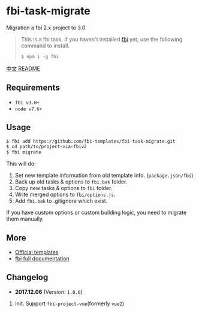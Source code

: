 # fbi-task-migrate
Migration a fbi 2.x project to 3.0

> This is a fbi task. If you haven't installed [fbi](https://github.com/AlloyTeam/fbi) yet, use the following command to install.
>
> `$ npm i -g fbi`

[中文 README](./README_zh.md)

## Requirements
- `fbi v3.0+`
- `node v7.6+`

## Usage
```bash
$ fbi add https://github.com/fbi-templates/fbi-task-migrate.git
$ cd path/to/project-via-fbiv2
$ fbi migrate  
```
This will do:
1. Set new template information from old template info. (`package.json/fbi`)
1. Back up old tasks & options to `fbi.bak` folder.
1. Copy new tasks & options to `fbi` folder.
1. Write merged options to `fbi/options.js`.
1. Add `fbi.bak` to .gitignore which exist.

If you have custom options or custom building logic, you need to migrate them manually.

## More
- [Official templates](https://github.com/fbi-templates)
- [fbi full documentation](https://neikvon.gitbooks.io/fbi/content/)

## Changelog

- **2017.12.06** (Version: `1.0.0`)
1. Init. Support `fbi-project-vue`(formerly `vue2`)